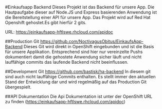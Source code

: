 #Einkaufsapp Backend
Dieses Projekt ist das Backend für unsere App.
Die Hautpaufgabe dieser auf Node.JS und Express basierenden Anwendung ist die Bereitstellung einer API für unsere App.
Das Projekt wird auf Red Hat Openshift gehostet.Es gibt hierfür 2 gits.

URL: https://einkaufsapp-hftlswe.rhcloud.com/apidoc

##Production Git
https://github.com/NoctivagusObitus/EinkaufsApp-Backend
Dieses Git wird direkt in OpenShift eingebunden und ist die Basis für unsere Applikation.
Entsprechend sind hier nur vereinzelte Pushs dokumentiert damit die gehostete Anwendung sicher läuft und nicht lauffähige commits das laufende Backend nicht beeinflussen. 

##Development Git
https://github.com/bastisk/ha-backend 
In diesem git sind auch nicht lauffähige Commits enthalten. Es stellt immer den aktuellen Stand der Entwicklung dar und wird regelmäßig auf das Production Git übergespielt.

##API Dokumentation
Die Api Dokumentation ist unter der OpenShift URL zu finden (https://einkaufsapp-hftlswe.rhcloud.com/apidoc)

